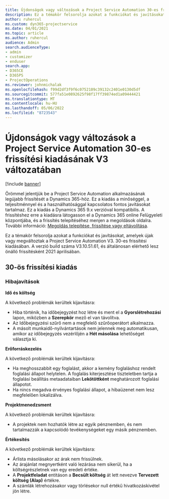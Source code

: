```yaml
---
title: Újdonságok vagy változások a Project Service Automation 30-es frissítési kiadásának V3 változatában
description: Ez a témakör felsorolja azokat a funkciókat és javításokat, amelyek elérhetők a Project Service Automation V3. 30-os frissítési kiadásában.
author: ruhercul
ms.custom: dyn365-projectservice
ms.date: 04/01/2021
ms.topic: article
ms.author: ruhercul
audience: Admin
search.audienceType:
- admin
- customizer
- enduser
search.app:
- D365CE
- D365PS
- ProjectOperations
ms.reviewer: johnmichalak
ms.openlocfilehash: f99d2df3f9f6c0752109c39132c2401e0130d5df
ms.sourcegitcommit: 577fa51e0892625f98f17ff39874ed1a09444421
ms.translationtype: MT
ms.contentlocale: hu-HU
ms.lasthandoff: 05/06/2022
ms.locfileid: "8723543"
---
```

# <a name="whats-new-or-changed-in-project-service-automation-update-release-30-v3"></a>Újdonságok vagy változások a Project Service Automation 30-es frissítési kiadásának V3 változatában

[!include [banner](../includes/psa-now-project-operations.md)]

Örömmel jelentjük be a Project Service Automation alkalmazásának legújabb frissítését a Dynamics 365-höz. Ez a kiadás a minőséggel, a teljesítménnyel és a használhatósággal kapcsolatos fontos javításokat tartalmaz. Ez a kiadás a Dynamics 365 9.x verzióval kompatibilis. A frissítéshez erre a kiadásra látogasson el a Dynamics 365 online Felügyeleti központjába, és a frissítés telepítéséhez menjen a megoldások oldalra. További információ: [Megoldás telepítése, frissítése vagy eltávolítása](/power-platform/admin/install-remove-preferred-solution).

Ez a témakör felsorolja azokat a funkciókat és javításokat, amelyek újak vagy megváltoztak a Project Service Automation V3. 30-es frissítési kiadásában. A verzió build száma V3.10.51.61, és általánosan elérhető lesz önálló frissítésként 2021 áprilisában.

## <a name="update-release-30"></a>30-ös frissítési kiadás

### <a name="bug-fixes"></a>Hibajavítások

**Idő és költség**

A következő problémák kerültek kijavításra:

- Hiba történik, ha időbejegyzést hoz létre és ment el a **Gyorslétrehozási** lapon, miközben a **Szerepkör** mező el van távolítva.
- Az Időbejegyzési szűrő nem a megfelelő szűrőoperátort alkalmazza.
- A másolt munkaidő-nyilvántartások nem jelennek meg automatikusan, amikor az időbejegyzés vezérlőjén a **Hét másolása** lehetőséget választja ki.

**Erőforráskezelés**

A következő problémák kerültek kijavításra:

- Ha meghosszabbít egy foglalást, akkor a kemény foglaláshoz rendelt foglalási állapot helytelen. A foglalás kiterjesztése tiszteletben tartja a foglalási beállítás metaadataiban **Lekötöttként** meghatározott foglalási állapotot.
- Ha nincs megadva érvényes foglalási állapot, a hibaüzenet nem lesz megfelelően lokalizálva.

**Projektmenedzsment**

A következő problémák kerültek kijavításra:

- A projektek nem hozhatók létre az egyik pénznemben, és nem tartalmazzák a kapcsolódó tevékenységeket egy másik pénznemben.

**Értékesítés**

A következő problémák kerültek kijavításra:

- Árlista másolásakor az árak nem frissülnek.
- Az árajánlat megnyertként való lezárása nem sikerül, ha a költségrészletnek van egy eredeti értéke.
- A **Projektfeladat** entitáson a **Becsült költség** át lett nevezve **Tervezett költség (Alap)** értékre.
- A számlák létrehozásakor vagy törlésekor null értékű hivatkozáskivétel jön létre.
